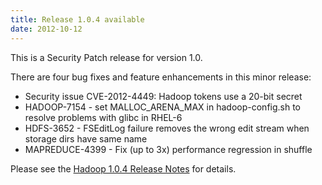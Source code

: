 ```yaml
---
title: Release 1.0.4 available
date: 2012-10-12
---
```


This is a Security Patch release for version 1.0.

There are four bug fixes and feature enhancements in this minor release:

-   Security issue CVE-2012-4449: Hadoop tokens use a 20-bit secret
-   HADOOP-7154 - set MALLOC\_ARENA\_MAX in hadoop-config.sh to resolve
problems with glibc in RHEL-6
-   HDFS-3652 - FSEditLog failure removes the wrong edit stream when
storage dirs have same name
-   MAPREDUCE-4399 - Fix (up to 3x) performance regression in shuffle

Please see the [Hadoop 1.0.4 Release
Notes](http://hadoop.apache.org/docs/r1.0.4/releasenotes.html) for
details.

